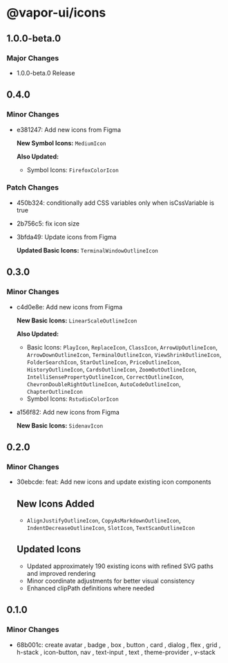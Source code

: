 # @vapor-ui/icons

## 1.0.0-beta.0

### Major Changes

- 1.0.0-beta.0 Release

## 0.4.0

### Minor Changes

- e381247: Add new icons from Figma

    **New Symbol Icons:** `MediumIcon`

    **Also Updated:**
    - Symbol Icons: `FirefoxColorIcon`

### Patch Changes

- 450b324: conditionally add CSS variables only when isCssVariable is true
- 2b756c5: fix icon size
- 3bfda49: Update icons from Figma

    **Updated Basic Icons:** `TerminalWindowOutlineIcon`

## 0.3.0

### Minor Changes

- c4d0e8e: Add new icons from Figma

    **New Basic Icons:** `LinearScaleOutlineIcon`

    **Also Updated:**
    - Basic Icons: `PlayIcon`, `ReplaceIcon`, `ClassIcon`, `ArrowUpOutlineIcon`, `ArrowDownOutlineIcon`, `TerminalOutlineIcon`, `ViewShrinkOutlineIcon`, `FolderSearchIcon`, `StarOutlineIcon`, `PriceOutlineIcon`, `HistoryOutlineIcon`, `CardsOutlineIcon`, `ZoomOutOutlineIcon`, `IntelliSensePropertyOutlineIcon`, `CorrectOutlineIcon`, `ChevronDoubleRightOutlineIcon`, `AutoCodeOutlineIcon`, `ChapterOutlineIcon`
    - Symbol Icons: `RstudioColorIcon`

- a156f82: Add new icons from Figma

    **New Basic Icons:** `SidenavIcon`

## 0.2.0

### Minor Changes

- 30ebcde: feat: Add new icons and update existing icon components

    ## New Icons Added
    - `AlignJustifyOutlineIcon`, `CopyAsMarkdownOutlineIcon`, `IndentDecreaseOutlineIcon`, `SlotIcon`, `TextScanOutlineIcon`

    ## Updated Icons
    - Updated approximately 190 existing icons with refined SVG paths and improved rendering
    - Minor coordinate adjustments for better visual consistency
    - Enhanced clipPath definitions where needed

## 0.1.0

### Minor Changes

- 68b001c: create avatar , badge , box , button , card , dialog , flex , grid , h-stack , icon-button, nav , text-input , text , theme-provider , v-stack
